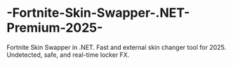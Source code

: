 # -Fortnite-Skin-Swapper-.NET-Premium-2025-
Fortnite Skin Swapper in .NET. Fast and external skin changer tool for 2025. Undetected, safe, and real-time locker FX.
